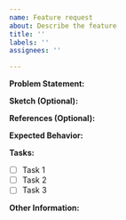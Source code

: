 ```yaml
---
name: Feature request
about: Describe the feature
title: ''
labels: ''
assignees: ''

---
```


**Problem Statement:**
<!-- Why do we need this feature? Description of the problem you're trying to solve, including any relevant background information. -->

**Sketch (Optional):**
<!-- Attach or embed a sketch or diagram that illustrates the problem or proposed solution. -->

**References (Optional):**
<!-- List any relevant articles, websites, or other resources that may be helpful. -->

**Expected Behavior:**
<!-- What is the feature? Describe what you expect to happen when the problem is solved, or when the proposed solution is implemented. -->

**Tasks:**
<!-- If possible, split the feature into multiple subtasks. -->

- [ ] Task 1
- [ ] Task 2
- [ ] Task 3

**Other Information:**
<!-- List any other information that is relevant to your issue. Stack traces, related issues, suggestions on how to fix, etc. -->
